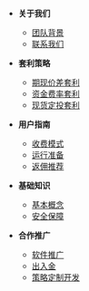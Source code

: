 - **关于我们**
  - [团队背景](团队背景.md#团队背景-)
  - [联系我们](联系方式.md#官方联系方式-)

- **套利策略**
  - [期现价差套利](期现价差套利系统.md#-期现价差套利系统)
  - [资金费率套利](资金费率套利系统.md#-资金费率套利系统)
  - [现货定投套利](现货定投套利系统#-现货定投套利系统)

- **用户指南**
  - [收费模式](收费模式.md#-收费模式)
  - [运行准备](运行准备.md#-运行前准备)
  - [返佣推荐](返佣推荐.md#返佣推荐)

- **基础知识**
  - [基本概念](基本概念.md#加密货币投资基础知识-)
  - [安全保障](安全保障.md#资金安全保障-)

- **合作推广**
  - [软件推广](软件推广.md#软件推广计划-)
  - [出入金](出入金.md#出入金服务-)
  - [策略定制开发](策略定制开发.md#-策略定制开发服务)